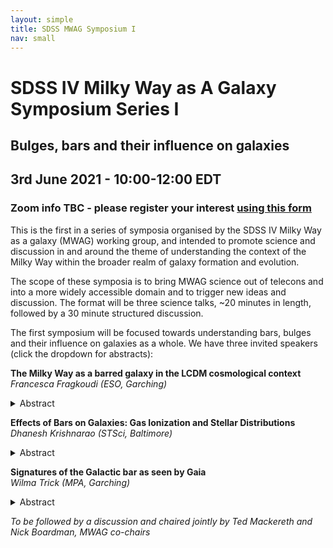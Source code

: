 ```yaml
---
layout: simple
title: SDSS MWAG Symposium I
nav: small
---
```


# SDSS IV Milky Way as A Galaxy Symposium Series I
## Bulges, bars and their influence on galaxies

## 3rd June 2021 - 10:00-12:00 EDT
### Zoom info TBC - please register your interest [using this form](https://forms.gle/iWHQFqcfn7Z7pwRDA)

This is the first in a series of symposia organised by the SDSS IV Milky Way as a galaxy (MWAG) working group, and intended to promote science and discussion in and around the theme of understanding the context of the Milky Way within the broader realm of galaxy formation and evolution.

The scope of these symposia is to bring MWAG science out of telecons and into a more widely accessible domain and to trigger new ideas and discussion. The format will be three science talks, ~20 minutes in length, followed by a 30 minute structured discussion.

The first symposium will be focused towards understanding bars, bulges and their influence on galaxies as a whole. We have three invited speakers (click the dropdown for abstracts):

**The Milky Way as a barred galaxy in the LCDM cosmological context**  
*Francesca Fragkoudi (ESO, Garching)*
<details>
<summary> Abstract </summary>
ABSTRACT TBC!
</details>

**Effects of Bars on Galaxies: Gas Ionization and Stellar Distributions**  
*Dhanesh Krishnarao (STSci, Baltimore)*
<details>
<summary> Abstract </summary>
Bars are prominent features of disk galaxies that transfer angular momentum across large scales, funnel gas across large radial extents, and drive resonances out to large scales. SDSS MaNGA and the citizen science project Galaxy Zoo:3D provide a unique sample to examine these complex phenomena through statistical studies. This talk will discuss some background of the large scale effects of bars based on N-body and hydrodynamic simulations of Milky Way like galaxies and apply their insight towards extragalactic samples of MaNGA galaxies. Two key results are: 1) gas surrounding bars tend to have unusual ionized gas properties compared to the rest of the disk and the inter bar regions. 2) The g-band light distribution of face on-barred galaxies may be used to identify bar resonances without requiring any kinematic information.
</details>

**Signatures of the Galactic bar as seen by Gaia**  
*Wilma Trick (MPA, Garching)*
<details>
<summary> Abstract </summary>
The central bar of our Galaxy is expected to strongly affect the structure of the stellar disk. Regions in the disk, where the orbits are in resonance with the bar's pattern speed, exhibit arches in velocity space and ridges in orbital action space. The biggest ridge is expected at the bar's outer Lindblad resonance (OLR).
And indeed, Gaia DR2 has revealed seven different ridges, among them the "Hercules", "Sirius" and "Hat" moving groups. Are these observed ridges caused the bar? This talk will...
(i) ...review how OLR orbits cause characteristic features in the radial velocities. This has been used to measure the bar's pattern speed from data, but has led to still unresolved ambiguities.
(ii) ...show how the bar resonances contribute to vertical signatures observed in the disk.
(iii) ...present that, by including metallicities as tracers for the stars' birth location, we might be able to distinguish between different resonances.
</details>

*To be followed by a discussion and chaired jointly by Ted Mackereth and Nick Boardman, MWAG co-chairs*
